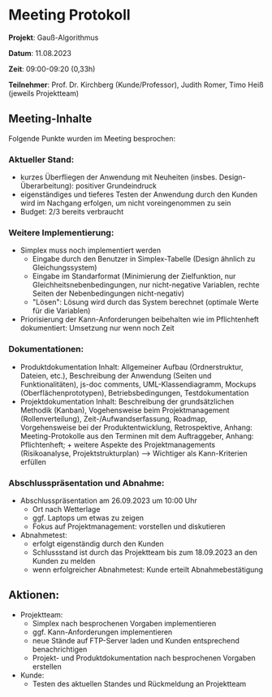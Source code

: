 # Meeting Protokoll

**Projekt**: Gauß-Algorithmus

**Datum**: 11.08.2023

**Zeit**: 09:00-09:20 (0,33h)

**Teilnehmer**: Prof. Dr. Kirchberg (Kunde/Professor), Judith Romer, Timo Heiß (jeweils Projektteam)

## Meeting-Inhalte

Folgende Punkte wurden im Meeting besprochen:

### Aktueller Stand:
- kurzes Überfliegen der Anwendung mit Neuheiten (insbes. Design-Überarbeitung): positiver Grundeindruck
- eigenständiges und tieferes Testen der Anwendung durch den Kunden wird im Nachgang erfolgen, um nicht voreingenommen zu sein
- Budget: 2/3 bereits verbraucht
	
### Weitere Implementierung:
- Simplex muss noch implementiert werden
    - Eingabe durch den Benutzer in Simplex-Tabelle (Design ähnlich zu Gleichungssystem)
    - Eingabe im Standarformat (Minimierung der Zielfunktion, nur Gleichheitsnebenbedingungen, nur nicht-negative Variablen, rechte Seiten der Nebenbedingungen nicht-negativ)
    - "Lösen": Lösung wird durch das System berechnet (optimale Werte für die Variablen)
- Priorisierung der Kann-Anforderungen beibehalten wie im Pflichtenheft dokumentiert: Umsetzung nur wenn noch Zeit 

### Dokumentationen:
- Produktdokumentation Inhalt: Allgemeiner Aufbau (Ordnerstruktur, Dateien, etc.), Beschreibung der Anwendung (Seiten und Funktionalitäten), js-doc comments, UML-Klassendiagramm, Mockups (Oberflächenprototypen), Betriebsbedingungen, Testdokumentation
- Projektdokumentation Inhalt: Beschreibung der grundsätzlichen Methodik (Kanban), Vogehensweise beim Projektmanagement (Rollenverteilung), Zeit-/Aufwandserfassung, Roadmap, Vorgehensweise bei der Produktentwicklung, Retrospektive, Anhang: Meeting-Protokolle aus den Terminen mit dem Auftraggeber, Anhang: Pflichtenheft; + weitere Aspekte des Projektmanagements (Risikoanalyse, Projektstrukturplan)
--> Wichtiger als Kann-Kriterien erfüllen

### Abschlusspräsentation und Abnahme:
- Abschlusspräsentation am 26.09.2023 um 10:00 Uhr
    - Ort nach Wetterlage
    - ggf. Laptops um etwas zu zeigen
    - Fokus auf Projektmanagement: vorstellen und diskutieren
- Abnahmetest:
    - erfolgt eigenständig durch den Kunden
    - Schlussstand ist durch das Projektteam bis zum 18.09.2023 an den Kunden zu melden
    - wenn erfolgreicher Abnahmetest: Kunde erteilt Abnahmebestätigung

## Aktionen:
- Projektteam: 	
    - Simplex nach besprochenen Vorgaben implementieren
    - ggf. Kann-Anforderungen implementieren
    - neue Stände auf FTP-Server laden und Kunden entsprechend benachrichtigen
    - Projekt- und Produktdokumentation nach besprochenen Vorgaben erstellen
- Kunde:
    - Testen des aktuellen Standes und Rückmeldung an Projektteam

